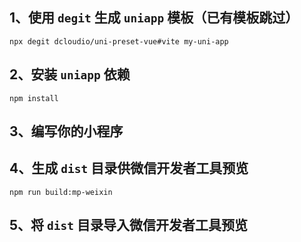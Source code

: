 ## 1、使用 `degit` 生成 `uniapp` 模板（已有模板跳过）
```shell
npx degit dcloudio/uni-preset-vue#vite my-uni-app
```
## 2、安装 `uniapp` 依赖
```shell
npm install
```
## 3、编写你的小程序
## 4、生成 `dist` 目录供微信开发者工具预览
```shell
npm run build:mp-weixin
```
## 5、将 `dist` 目录导入微信开发者工具预览